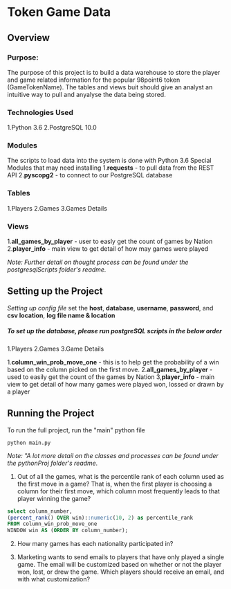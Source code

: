 # Token Game Data
## Overview
### Purpose:
The purpose of this project is to build a data warehouse to store the player and game related information for the popular 98point6 token (GameTokenName).
The tables and views buit should give an analyst an intuitive way to pull and anyalyse the data being stored.

### Technologies Used
1.Python 3.6
2.PostgreSQL 10.0
### Modules
The scripts to load data into the system is done with Python 3.6
Special Modules that may need installing
1.**requests** - to pull data from the REST API
2.**pyscopg2** - to connect to our PostgreSQL database

### Tables
1.Players
2.Games
3.Games Details

### Views
1.**all_games_by_player** - user to easly get the count of games by Nation
2.**player_info** - main view to get detail of how may games were played

_*Note:* Further detail on thought process can be found under the postgresqlScripts folder's readme._

## Setting up the Project
*Setting up config file*
set the **host**, **database**, **username**, **password**, and **csv location**, **log file name & location**

##### To set up the database, please run postgreSQL scripts in the below order
1.Players
2.Games
3.Game Details

1.**column_win_prob_move_one** - this is to help get the probability of a win based on the column picked on the first move.
2.**all_games_by_player** - used to easily get the count of the games by Nation
3,**player_info** - main view to get detail of how many games were played won, lossed or drawn by a player

## Running the Project
To run the full project, run the "main" python file
```
python main.py
```
*Note: "A lot more detail on the classes and processes can be found under the pythonProj folder's readme.*


1. Out of all the games, what is the percentile rank of each column used as the
   first move in a game? That is, when the first player is choosing a column
   for their first move, which column most frequently leads to that player
   winning the game?

```sql
select column_number,
(percent_rank() OVER win)::numeric(10, 2) as percentile_rank
FROM column_win_prob_move_one 
WINDOW win AS (ORDER BY column_number);
```
2. How many games has each nationality participated in?

3. Marketing wants to send emails to players that have only played a single
   game. The email will be customized based on whether or not the player won,
   lost, or drew the game. Which players should receive an email, and with what
   customization?

